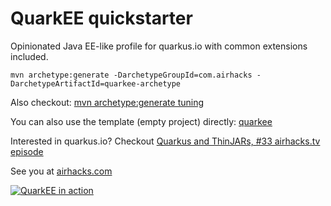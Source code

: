 # QuarkEE quickstarter

Opinionated Java EE-like profile for quarkus.io with common extensions included.

```
mvn archetype:generate -DarchetypeGroupId=com.airhacks -DarchetypeArtifactId=quarkee-archetype
```

Also checkout: [mvn archetype:generate tuning](http://adambien.blog/roller/abien/entry/maven_archetype_generate_tuning)

You can also use the template (empty project) directly: [quarkee](https://github.com/AdamBien/quarkee)

Interested in quarkus.io? Checkout [Quarkus and ThinJARs, #33 airhacks.tv episode](http://airhacks.fm/#episode_33) 

See you at [airhacks.com](http://airhacks.com)

[![QuarkEE in action](https://i.ytimg.com/vi/2X1wGHyHvA4/mqdefault.jpg)](https://www.youtube.com/embed/2X1wGHyHvA4?rel=0)


